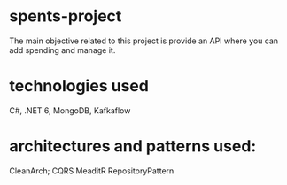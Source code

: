 # spents-project
The main objective related to this project is provide an API where you can add spending and manage it.

# technologies used
C#, .NET 6, MongoDB, Kafkaflow

# architectures and patterns used:
CleanArch;
CQRS 
MeaditR
RepositoryPattern
